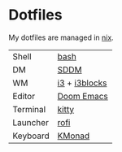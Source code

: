 # Dotfiles

My dotfiles are managed in [nix](https://nixos.org/).

|          |                                                                                                   |
|----------|---------------------------------------------------------------------------------------------------|
| Shell    | [bash](https://www.gnu.org/software/bash/)                                                        |
| DM       | [SDDM](https://github.com/sddm/sddm)                                                              |
| WM       | [i3](https://github.com/doomemacs/doomemacs) + [i3blocks](https://github.com/doomemacs/doomemacs) |
| Editor   | [Doom Emacs](https://github.com/doomemacs/doomemacs)                                              |
| Terminal | [kitty](https://sw.kovidgoyal.net/kitty/)                                                         |
| Launcher | [rofi](https://github.com/davatorium/rofi)                                                        |
| Keyboard | [KMonad](https://github.com/kmonad/kmonad)                                                        |
